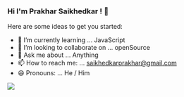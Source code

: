 ### Hi I'm Prakhar Saikhedkar ! 👋


Here are some ideas to get you started:

- 🌱 I’m currently learning ... JavaScript
- 👯 I’m looking to collaborate on ... openSource
- 💬 Ask me about ... Anything
- 📫 How to reach me: ... saikhedkarprakhar@gmail.com
- 😄 Pronouns: ... He / Him

<img src="https://github-readme-stats.vercel.app/api?username=Prakhar123s&&show_icons=true&title_color=ffffff&icon_color=bb2acf&text_color=daf7dc&bg_color=789797">
